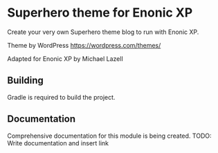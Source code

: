 # Superhero theme for Enonic XP

Create your very own Superhero theme blog to run with Enonic XP.

Theme by WordPress https://wordpress.com/themes/

Adapted for Enonic XP by Michael Lazell

## Building

Gradle is required to build the project.

## Documentation

Comprehensive documentation for this module is being created.
TODO: Write documentation and insert link